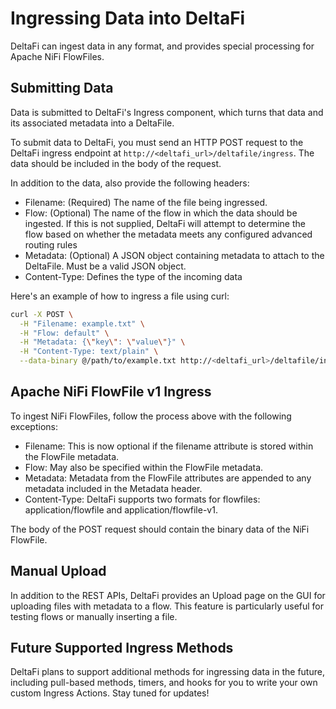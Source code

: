# Ingressing Data into DeltaFi

DeltaFi can ingest data in any format, and provides special processing for Apache NiFi FlowFiles.

## Submitting Data
Data is submitted to DeltaFi's Ingress component, which turns that data and its associated metadata into a DeltaFile.

To submit data to DeltaFi, you must send an HTTP POST request to the DeltaFi ingress endpoint at `http://<deltafi_url>/deltafile/ingress`. The data should be included in the body of the request.

In addition to the data, also provide the following headers:

- Filename: (Required) The name of the file being ingressed.
- Flow: (Optional) The name of the flow in which the data should be ingested. If this is not supplied, DeltaFi will attempt to determine the flow based on whether the metadata meets any configured advanced routing rules
- Metadata: (Optional) A JSON object containing metadata to attach to the DeltaFile. Must be a valid JSON object.
- Content-Type: Defines the type of the incoming data

Here's an example of how to ingress a file using curl:

```bash
curl -X POST \
  -H "Filename: example.txt" \
  -H "Flow: default" \
  -H "Metadata: {\"key\": \"value\"}" \
  -H "Content-Type: text/plain" \
  --data-binary @/path/to/example.txt http://<deltafi_url>/deltafile/ingress
```

## Apache NiFi FlowFile v1 Ingress

To ingest NiFi FlowFiles, follow the process above with the following exceptions:

- Filename: This is now optional if the filename attribute is stored within the FlowFile metadata.
- Flow: May also be specified within the FlowFile metadata.
- Metadata: Metadata from the FlowFile attributes are appended to any metadata included in the Metadata header.
- Content-Type: DeltaFi supports two formats for flowfiles: application/flowfile and application/flowfile-v1.  

The body of the POST request should contain the binary data of the NiFi FlowFile.

## Manual Upload

In addition to the REST APIs, DeltaFi provides an Upload page on the GUI for uploading files with metadata to a flow. This feature is particularly useful for testing flows or manually inserting a file.

## Future Supported Ingress Methods
DeltaFi plans to support additional methods for ingressing data in the future,
including pull-based methods, timers, and hooks for you to write your own custom Ingress Actions.
Stay tuned for updates!